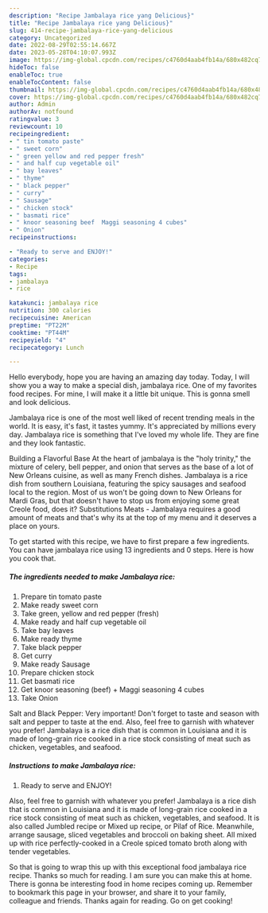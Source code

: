 ```yaml
---
description: "Recipe Jambalaya rice yang Delicious}"
title: "Recipe Jambalaya rice yang Delicious}"
slug: 414-recipe-jambalaya-rice-yang-delicious
category: Uncategorized
date: 2022-08-29T02:55:14.667Z
date: 2023-05-28T04:10:07.993Z
image: https://img-global.cpcdn.com/recipes/c4760d4aab4fb14a/680x482cq70/jambalaya-rice-recipe-main-photo.jpg
hideToc: false
enableToc: true
enableTocContent: false
thumbnail: https://img-global.cpcdn.com/recipes/c4760d4aab4fb14a/680x482cq70/jambalaya-rice-recipe-main-photo.jpg
cover: https://img-global.cpcdn.com/recipes/c4760d4aab4fb14a/680x482cq70/jambalaya-rice-recipe-main-photo.jpg
author: Admin
authorAv: notfound
ratingvalue: 3
reviewcount: 10
recipeingredient:
- " tin tomato paste"
- " sweet corn"
- " green yellow and red pepper fresh"
- " and half cup vegetable oil"
- " bay leaves"
- " thyme"
- " black pepper"
- " curry"
- " Sausage"
- " chicken stock"
- " basmati rice"
- " knoor seasoning beef  Maggi seasoning 4 cubes"
- " Onion"
recipeinstructions:

- "Ready to serve and ENJOY!"
categories:
- Recipe
tags:
- jambalaya
- rice

katakunci: jambalaya rice 
nutrition: 300 calories
recipecuisine: American
preptime: "PT22M"
cooktime: "PT44M"
recipeyield: "4"
recipecategory: Lunch

---
```



Hello everybody, hope you are having an amazing day today. Today, I will show you a way to make a special dish, jambalaya rice. One of my favorites food recipes. For mine, I will make it a little bit unique. This is gonna smell and look delicious.

Jambalaya rice is one of the most well liked of recent trending meals in the world. It is easy, it's fast, it tastes yummy. It's appreciated by millions every day. Jambalaya rice is something that I've loved my whole life. They are fine and they look fantastic.

Building a Flavorful Base At the heart of jambalaya is the &#34;holy trinity,&#34; the mixture of celery, bell pepper, and onion that serves as the base of a lot of New Orleans cuisine, as well as many French dishes. Jambalaya is a rice dish from southern Louisiana, featuring the spicy sausages and seafood local to the region. Most of us won&#39;t be going down to New Orleans for Mardi Gras, but that doesn&#39;t have to stop us from enjoying some great Creole food, does it? Substitutions Meats - Jambalaya requires a good amount of meats and that&#39;s why its at the top of my menu and it deserves a place on yours.


To get started with this recipe, we have to first prepare a few ingredients. You can have jambalaya rice using 13 ingredients and 0 steps. Here is how you cook that.

<!--inarticleads1-->

##### The ingredients needed to make Jambalaya rice:

1. Prepare  tin tomato paste
1. Make ready  sweet corn
1. Take  green, yellow and red pepper (fresh)
1. Make ready  and half cup vegetable oil
1. Take  bay leaves
1. Make ready  thyme
1. Take  black pepper
1. Get  curry
1. Make ready  Sausage
1. Prepare  chicken stock
1. Get  basmati rice
1. Get  knoor seasoning (beef) + Maggi seasoning 4 cubes
1. Take  Onion


Salt and Black Pepper: Very important! Don&#39;t forget to taste and season with salt and pepper to taste at the end. Also, feel free to garnish with whatever you prefer! Jambalaya is a rice dish that is common in Louisiana and it is made of long-grain rice cooked in a rice stock consisting of meat such as chicken, vegetables, and seafood. 

<!--inarticleads2-->

##### Instructions to make Jambalaya rice:


1. Ready to serve and ENJOY!

Also, feel free to garnish with whatever you prefer! Jambalaya is a rice dish that is common in Louisiana and it is made of long-grain rice cooked in a rice stock consisting of meat such as chicken, vegetables, and seafood. It is also called Jumbled recipe or Mixed up recipe, or Pilaf of Rice. Meanwhile, arrange sausage, sliced vegetables and broccoli on baking sheet. All mixed up with rice perfectly-cooked in a Creole spiced tomato broth along with tender vegetables. 

So that is going to wrap this up with this exceptional food jambalaya rice recipe. Thanks so much for reading. I am sure you can make this at home. There is gonna be interesting food in home recipes coming up. Remember to bookmark this page in your browser, and share it to your family, colleague and friends. Thanks again for reading. Go on get cooking!
